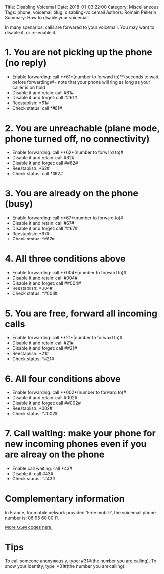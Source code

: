 Title: Disabling Voicemail
Date: 2018-01-03 22:00
Category: Miscellaneous
Tags: phone, voicemail
Slug: disabling-voicemail
Authors: Romain Pellerin
Summary: How to disable your voicemail

In many scenarios, calls are forwared to your voicemail. You may want to disable it, or re-enable it.

# 1. You are not picking up the phone (no reply)

- Enable forwarding: call &ast;&ast;61&ast;(number to forward to)&ast;&ast;(seconds to wait before forwarding)# - note that your phone will ring as long as your caller is on hold
- Disable it and retain: call #61#
- Disable it and forget: call ##61#
- Reestablish: &ast;61#
- Check status: call &ast;#61#

# 2. You are unreachable (plane mode, phone turned off, no connectivity)

- Enable forwarding: call &ast;&ast;62&ast;(number to forward to)#
- Disable it and retain: call #62#
- Disable it and forget: call ##62#
- Reestablish: &ast;62#
- Check status: call &ast;#62#

# 3. You are already on the phone (busy)

- Enable forwarding: call &ast;&ast;67&ast;(number to forward to)#
- Disable it and retain: call #67#
- Disable it and forget: call ##67#
- Reestablish: &ast;67#
- Check status: &ast;#67#

# 4. All three conditions above

- Enable forwarding: call &ast;&ast;004&ast;(number to forward to)#
- Disable it and retain: call #004#
- Disable it and forget: call ##004#
- Reestablish: &ast;004#
- Check status: &ast;#004#

# 5. You are free, forward all incoming calls

- Enable forwarding: call &ast;&ast;21&ast;(number to forward to)#
- Disable it and retain: call #21#
- Disable it and forget: call ##21#
- Reestablish: &ast;21#
- Check status: &ast;#21#

# 6. All four conditions above

- Enable forwarding: call &ast;&ast;002&ast;(number to forward to)#
- Disable it and retain: call #002#
- Disable it and forget: call ##002#
- Reestablish: &ast;002#
- Check status: &ast;#002#

# 7. Call waiting: make your phone for new incoming phones even if you are alreay on the phone

- Enable call waiting: call &ast;43#
- Disable it: call #43#
- Check status: &ast;#43#

# Complementary information

In France, for mobile network provided 'Free mobile', the voicemail phone number is: 06 95 60 00 11.

[More GSM codes here.](https://community.giffgaff.com/t5/Tips-Guides/Turn-off-voicemail-more-handy-codes/td-p/4542132)

# Tips

To call someone anonymously, type: #31#(the number you are calling). To show your identity, type: &ast;31#(the number you are calling).
